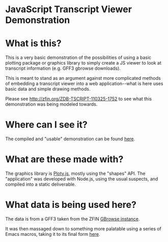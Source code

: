 JavaScript Transcript Viewer Demonstration
===

# What is this?

This is a very basic demonstration of the possibilities of using a
basic plotting package or graphics library to simply create a JS
viewer to look at transcript information (e.g. GFF3 gbrowse
downloads).

This is meant to stand as an argument against more complicated methods
of embedding a transcript viewer into a web application--what is here
uses basic data and simple drawing methods.

Please see http://zfin.org/ZDB-TSCRIPT-110325-1752 to see what this
demonstration was being modeled towards.

# Where can I see it?

The compiled and "usable" demonstration can be found [here](https://kltm.github.io/transcript-viewer/).

# What are these made with?

The graphics library is [Ploty.js](https://plot.ly/javascript/),
mostly using the "shapes" API. The "application" was developed with
Node.js, using the usual suspects, and compiled into a static
deliverable.

# What data is being used here?

The data is from a GFF3 taken from the ZFIN [GBrowse
instance](http://zfin.org/action/gbrowse/?name=25%3A14932641..14953381&h_feat=pax6a-001).

It was then massaged down to something more palatable using a series of Emacs macros, taking it to its final form [here](https://github.com/kltm/transcript-viewer/blob/master/data/data.json).
